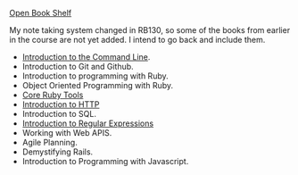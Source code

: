 [Open Book Shelf](https://launchschool.com/books)

My note taking system changed in RB130, so some of the books from earlier in the course are not yet added. I intend to go back and include them. 

- [Introduction to the Command Line](https://github.com/SandyRodger/launch_school_books/blob/main/introduction_to_the_command_line.md).
- Introduction to Git and Github.
- Introduction to programming with Ruby.
- Object Oriented Programming with Ruby.
- [Core Ruby Tools](https://github.com/SandyRodger/launch_school_books/blob/main/ruby_core_tools.md)
- [Introduction to HTTP](https://launchschool.com/books/http)
- Introduction to SQL.
- [Introduction to Regular Expressions](https://github.com/SandyRodger/launch_school_books/blob/main/introduction_to_regex.md)
- Working with Web APIS.
- Agile Planning.
- Demystifying Rails.
- Introduction to Programming with Javascript.
